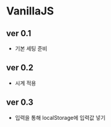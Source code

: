 # VanillaJS

## ver 0.1 
 - 기본 세팅 준비

 ## ver 0.2
 - 시계 적용

 ## ver 0.3
  - 입력을 통해 localStorage에 입력값 넣기